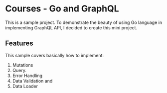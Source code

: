 # Courses - Go and GraphQL
This is a sample project. 
To demonstrate the beauty of using Go language in implementing GraphQL API, I decided to create this mini project.

## Features
This sample covers basically how to implement:
1. Mutations
2. Query.
3. Error Handling 
4. Data Validation and 
5. Data Loader
